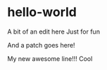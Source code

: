 # hello-world

A bit of an edit here
Just for fun

And a patch goes here!

My new awesome line!!!
Cool
